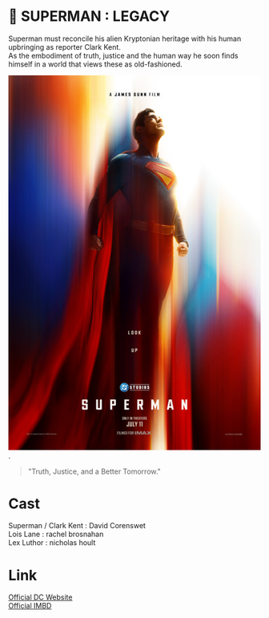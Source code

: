 # 🦸 SUPERMAN : LEGACY 
Superman must reconcile his alien Kryptonian heritage with his human upbringing as reporter Clark Kent. <br>
As the embodiment of truth, justice and the human way he soon finds himself in a world that views these as old-fashioned.

 ![Image Alt](https://github.com/VincentZal/Kapsel-Andat_01/blob/e8ee0261ff38b684ace41afe7d5be528c4c23de2/superman.jpg). 

> "Truth, Justice, and a Better Tomorrow."  

# Cast
Superman / Clark Kent : David Corenswet <br>
Lois Lane : rachel brosnahan <br>
Lex Luthor : nicholas hoult

# Link
[Official DC Website](https://www.dc.com) <br>
[Official IMBD](https://www.imdb.com/title/tt5950044)
